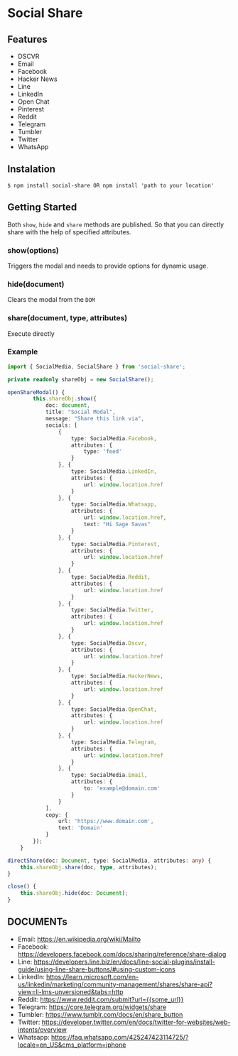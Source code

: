 # Social Share

## Features

- DSCVR
- Email
- Facebook
- Hacker News
- Line
- LinkedIn
- Open Chat
- Pinterest
- Reddit
- Telegram
- Tumbler
- Twitter
- WhatsApp

## Instalation

```
$ npm install social-share OR npm install 'path to your location'
```

## Getting Started

Both `show`, `hide` and `share` methods are published. So that you can directly share with the help of specified attributes.

### show(options)

Triggers the modal and needs to provide options for dynamic usage.

### hide(document)

Clears the modal from the `DOM`

### share(document, type, attributes)

Execute directly 

### Example

```typescript
import { SocialMedia, SocialShare } from 'social-share';

private readonly shareObj = new SocialShare();

openShareModal() {
        this.shareObj.show({
            doc: document,
            title: "Social Modal",
            message: "Share this link via",
            socials: [
                {
                    type: SocialMedia.Facebook,
                    attributes: {
                        type: 'feed'
                    }
                }, {
                    type: SocialMedia.LinkedIn,
                    attributes: {
                        url: window.location.href
                    }
                }, {
                    type: SocialMedia.Whatsapp,
                    attributes: {
                        url: window.location.href,
                        text: "Hi Sage Savas"
                    }
                }, {
                    type: SocialMedia.Pinterest,
                    attributes: {
                        url: window.location.href
                    }
                }, {
                    type: SocialMedia.Reddit,
                    attributes: {
                        url: window.location.href
                    }
                }, {
                    type: SocialMedia.Twitter,
                    attributes: {
                        url: window.location.href
                    }
                }, {
                    type: SocialMedia.Dscvr,
                    attributes: {
                        url: window.location.href
                    }
                }, {
                    type: SocialMedia.HackerNews,
                    attributes: {
                        url: window.location.href
                    }
                }, {
                    type: SocialMedia.OpenChat,
                    attributes: {
                        url: window.location.href
                    }
                }, {
                    type: SocialMedia.Telegram,
                    attributes: {
                        url: window.location.href
                    }
                }, {
                    type: SocialMedia.Email,
                    attributes: {
                        to: 'example@domain.com'
                    }
                }
            ],
            copy: {
                url: 'https://www.domain.com',
                text: 'Domain'
            }
        });
    }

directShare(doc: Document, type: SocialMedia, attributes: any) {
    this.shareObj.share(doc, type, attributes);
}

close() {
    this.shareObj.hide(doc: Document);
}
```

## DOCUMENTs

- Email: https://en.wikipedia.org/wiki/Mailto
- Facebook: https://developers.facebook.com/docs/sharing/reference/share-dialog
- Line: https://developers.line.biz/en/docs/line-social-plugins/install-guide/using-line-share-buttons/#using-custom-icons
- LinkedIn: https://learn.microsoft.com/en-us/linkedin/marketing/community-management/shares/share-api?view=li-lms-unversioned&tabs=http
- Reddit: https://www.reddit.com/submit?url={{some_url}}
- Telegram: https://core.telegram.org/widgets/share
- Tumbler: https://www.tumblr.com/docs/en/share_button
- Twitter: https://developer.twitter.com/en/docs/twitter-for-websites/web-intents/overview
- Whatsapp: https://faq.whatsapp.com/425247423114725/?locale=en_US&cms_platform=iphone
